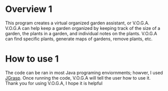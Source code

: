 
<h1>Overview 1</h1>

This program creates a virtual organized garden assistant, or V.O.G.A. 
V.O.G.A can help keep a garden organized by keeping track of the size of
a garden, the plants in a garden, and individual notes on the plants. V.O.G.A 
can find specific plants, generate maps of gardens, remove plants, etc.

<h1>How to use 1</h1>

The code can be ran in most Java programing enviornments; howver, I used <a href="https://spider.eng.auburn.edu/user-cgi/grasp/grasp.pl?;dl=download_jgrasp.html">JGrasp</a>.
Once running the code, V.O.G.A will tell the user how to use it.
Thank you for using V.O.G.A, I hope it is helpful
